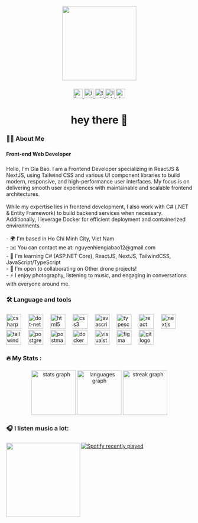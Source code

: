 <div align="center">
  <img height="200" src="https://media0.giphy.com/media/v1.Y2lkPTc5MGI3NjExZ3JrY202MnQ0dnh5bTlmeDZucDRmZXhyOHBjdXplZ2RiN3RuanNjMyZlcD12MV9pbnRlcm5hbF9naWZfYnlfaWQmY3Q9Zw/MCZ39lz83o5lC/giphy.gif"  />
</div>

###

<div align="center">
  <a href="https://www.facebook.com/nguyengiabao01212" target="_blank">
    <img src="https://img.shields.io/static/v1?message=Facebook&logo=facebook&label=&color=1877F2&logoColor=white&labelColor=&style=for-the-badge" height="25" alt="facebook logo"  />
  </a>
  <a href="https://www.instagram.com/_giabao_12" target="_blank">
    <img src="https://img.shields.io/static/v1?message=Instagram&logo=instagram&label=&color=E4405F&logoColor=white&labelColor=&style=for-the-badge" height="25" alt="instagram logo"  />
  </a>
  <a href="https://x.com/_giabao_12?t=6Eu7I3SsfROIrhEiUTd68g&s=09" target="_blank">
    <img src="https://img.shields.io/static/v1?message=Twitter&logo=twitter&label=&color=1DA1F2&logoColor=white&labelColor=&style=for-the-badge" height="25" alt="twitter logo"  />
  </a>
  <a href="https://www.linkedin.com/in/b%E1%BA%A3o-nguy%E1%BB%85n-4989a4305/" target="_blank">
    <img src="https://img.shields.io/static/v1?message=LinkedIn&logo=linkedin&label=&color=0077B5&logoColor=white&labelColor=&style=for-the-badge" height="25" alt="linkedin logo"  />
  </a>
  <a href="https://discord.com/users/494207238542589962" target="_blank">
    <img src="https://img.shields.io/static/v1?message=Discord&logo=discord&label=&color=7289DA&logoColor=white&labelColor=&style=for-the-badge" height="25" alt="discord logo"  />
  </a>
</div>

###

<h1 align="center">hey there 👋</h1>

###

<h3 align="left">👩‍💻  About Me</h3>

###

<h4 align="left">Front-end Web Developer</h4>

###

<p align="left">Hello, I'm Gia Bao. I am a Frontend Developer specializing in ReactJS & NextJS, using Tailwind CSS and various UI component libraries to build modern, responsive, and high-performance user interfaces. My focus is on delivering smooth user experiences with maintainable and scalable frontend architectures.<br><br>While my expertise lies in frontend development, I also work with C# (.NET & Entity Framework) to build backend services when necessary. Additionally, I leverage Docker for efficient deployment and containerized environments.<br><br>- 🌍  I'm based in Ho Chi Minh City, Viet Nam<br>- ✉️  You can contact me at: nguyenhiengiabao12@gmail.com<br>- 🧠  I'm learning C# (ASP.NET Core), ReactJS, NextJS, TailwindCSS, JavaScript/TypeScript<br>- 🤝  I'm open to collaborating on Other drone projects!<br>- ⚡  I enjoy photography, listening to music, and engaging in conversations with everyone around me.</p>

###

<h3 align="left">🛠 Language and tools</h3>

###

<div align="left">
  <img src="https://skillicons.dev/icons?i=cs" height="40" alt="csharp logo"  />
  <img width="12" />
  <img src="https://skillicons.dev/icons?i=dotnet" height="40" alt="dot-net logo"  />
  <img width="12" />
  <img src="https://skillicons.dev/icons?i=html" height="40" alt="html5 logo"  />
  <img width="12" />
  <img src="https://skillicons.dev/icons?i=css" height="40" alt="css3 logo"  />
  <img width="12" />
  <img src="https://skillicons.dev/icons?i=js" height="40" alt="javascript logo"  />
  <img width="12" />
  <img src="https://skillicons.dev/icons?i=ts" height="40" alt="typescript logo"  />
  <img width="12" />
  <img src="https://skillicons.dev/icons?i=react" height="40" alt="react logo"  />
  <img width="12" />
  <img src="https://skillicons.dev/icons?i=nextjs" height="40" alt="nextjs logo"  />
  <img width="12" />
  <img src="https://skillicons.dev/icons?i=tailwind" height="40" alt="tailwindcss logo"  />
  <img width="12" />
  <img src="https://skillicons.dev/icons?i=postgres" height="40" alt="postgresql logo"  />
  <img width="12" />
  <img src="https://skillicons.dev/icons?i=postman" height="40" alt="postman logo"  />
  <img width="12" />
  <img src="https://skillicons.dev/icons?i=docker" height="40" alt="docker logo"  />
  <img width="12" />
  <img src="https://skillicons.dev/icons?i=visualstudio" height="40" alt="visualstudio logo"  />
  <img width="12" />
  <img src="https://skillicons.dev/icons?i=figma" height="40" alt="figma logo"  />
  <img width="12" />
  <img src="https://skillicons.dev/icons?i=git" height="40" alt="git logo"  />
</div>

###

<h3 align="left">🔥   My Stats :</h3>

###

<div align="center">
  <img src="https://github-readme-stats.vercel.app/api?username=giabao12-hali&hide_title=false&hide_rank=false&show_icons=true&include_all_commits=true&count_private=true&disable_animations=false&theme=dracula&locale=en&hide_border=true&order=1" height="120" alt="stats graph"  />
  <img src="https://github-readme-stats.vercel.app/api/top-langs?username=giabao12-hali&locale=en&hide_title=false&layout=compact&card_width=320&langs_count=5&theme=dracula&hide_border=true&order=2" height="120" alt="languages graph"  />
  <img src="https://streak-stats.demolab.com?user=giabao12-hali&locale=en&mode=daily&theme=dracula&hide_border=true&border_radius=5&date_format=M%20j%5B,%20Y%5D&order=3" height="120" alt="streak graph"  />
</div>

###

<h3 align="left">🎧  I listen music a lot:</h3>

###

<img align="left" height="200" src="https://media0.giphy.com/media/v1.Y2lkPTc5MGI3NjExYXByNDliN2tlMGc5OTZuZzd5cHJ6c2JiaHZqbjNhNTQ5eDdteGk1aiZlcD12MV9pbnRlcm5hbF9naWZfYnlfaWQmY3Q9Zw/cgW5iwX0e37qg/giphy.gif"  />

###

<div align="left">
  <a href="https://open.spotify.com/user/21jdux6a366zaux6htmp7g7gy">
    <img src="https://spotify-recently-played-readme.vercel.app/api?user=21jdux6a366zaux6htmp7g7gy&count=5&unique=true" alt="Spotify recently played"  />
  </a>
</div>

###
